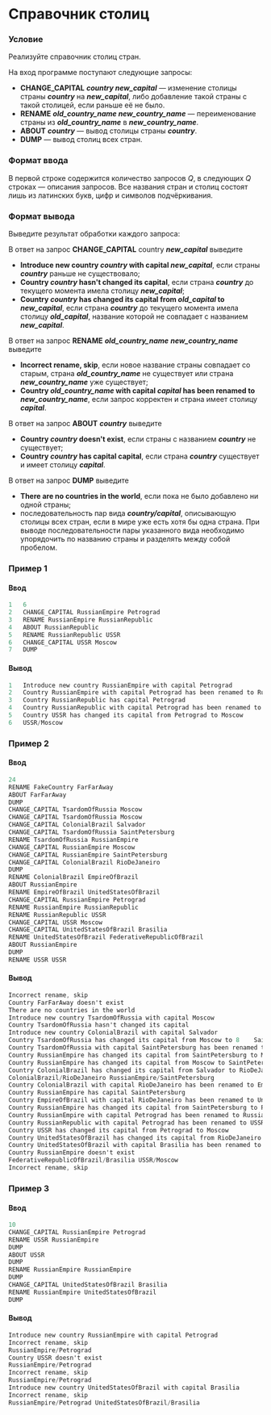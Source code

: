 # Справочник столиц

### Условие
 
Реализуйте справочник столиц стран.

На вход программе поступают следующие запросы:

* **CHANGE_CAPITAL** ***country new_capital*** — изменение столицы страны ***country*** на ***new_capital***, либо добавление такой страны с такой столицей, если раньше её не было.
* **RENAME** ***old_country_name new_country_name*** — переименование страны из ***old_country_name*** в ***new_country_name***.
* **ABOUT** ***country*** — вывод столицы страны ***country***.
* **DUMP** — вывод столиц всех стран.

### Формат ввода

В первой строке содержится количество запросов _Q_, в следующих _Q_ строках — описания запросов. Все названия стран и столиц состоят лишь из латинских букв, цифр и символов подчёркивания.

### Формат вывода

Выведите результат обработки каждого запроса:

В ответ на запрос **CHANGE_CAPITAL** country ***new_capital*** выведите

* **Introduce new country ***country*** with capital ***new_capital*****, если страны ***country*** раньше не существовало;
* **Country ***country*** hasn't changed its capital**, если страна ***country*** до текущего момента имела столицу ***new_capital***;
* **Country ***country*** has changed its capital from ***old_capital*** to ***new_capital*****, если страна ***country*** до текущего момента имела столицу ***old_capital***, название которой не совпадает с названием ***new_capital***.

В ответ на запрос **RENAME** ***old_country_name*** ***new_country_name*** выведите

* **Incorrect rename, skip**, если новое название страны совпадает со старым, страна ***old_country_name*** не существует или страна ***new_country_name*** уже существует;
* **Country ***old_country_name*** with capital ***capital*** has been renamed to ***new_country_name*****, если запрос корректен и страна имеет столицу ***capital***.

В ответ на запрос **ABOUT** ***country*** выведите

* **Country ***country*** doesn't exist**, если страны с названием ***country*** не существует;
* **Country ***country*** has capital capital**, если страна ***country*** существует и имеет столицу ***capital***.

В ответ на запрос **DUMP** выведите

* **There are no countries in the world**, если пока не было добавлено ни одной страны;
* последовательность пар вида ***country/capital***, описывающую столицы всех стран, если в мире уже есть хотя бы одна страна. При выводе последовательности пары указанного вида необходимо упорядочить по названию страны и разделять между собой пробелом.

### Пример 1

#### Ввод

```objectivec
1   6
2   CHANGE_CAPITAL RussianEmpire Petrograd
3   RENAME RussianEmpire RussianRepublic
4   ABOUT RussianRepublic
5   RENAME RussianRepublic USSR
6   CHANGE_CAPITAL USSR Moscow
7   DUMP
```
#### Вывод

```objectivec
1   Introduce new country RussianEmpire with capital Petrograd
2   Country RussianEmpire with capital Petrograd has been renamed to RussianRepublic
3   Country RussianRepublic has capital Petrograd
4   Country RussianRepublic with capital Petrograd has been renamed to USSR
5   Country USSR has changed its capital from Petrograd to Moscow
6   USSR/Moscow
```
### Пример 2

#### Ввод

```objectivec
24
RENAME FakeCountry FarFarAway
ABOUT FarFarAway
DUMP
CHANGE_CAPITAL TsardomOfRussia Moscow
CHANGE_CAPITAL TsardomOfRussia Moscow
CHANGE_CAPITAL ColonialBrazil Salvador
CHANGE_CAPITAL TsardomOfRussia SaintPetersburg
RENAME TsardomOfRussia RussianEmpire
CHANGE_CAPITAL RussianEmpire Moscow
CHANGE_CAPITAL RussianEmpire SaintPetersburg
CHANGE_CAPITAL ColonialBrazil RioDeJaneiro
DUMP
RENAME ColonialBrazil EmpireOfBrazil
ABOUT RussianEmpire
RENAME EmpireOfBrazil UnitedStatesOfBrazil
CHANGE_CAPITAL RussianEmpire Petrograd
RENAME RussianEmpire RussianRepublic
RENAME RussianRepublic USSR
CHANGE_CAPITAL USSR Moscow
CHANGE_CAPITAL UnitedStatesOfBrazil Brasilia
RENAME UnitedStatesOfBrazil FederativeRepublicOfBrazil
ABOUT RussianEmpire
DUMP
RENAME USSR USSR
```
#### Вывод

```objectivec
Incorrect rename, skip
Country FarFarAway doesn't exist
There are no countries in the world
Introduce new country TsardomOfRussia with capital Moscow
Country TsardomOfRussia hasn't changed its capital
Introduce new country ColonialBrazil with capital Salvador
Country TsardomOfRussia has changed its capital from Moscow to 8    SaintPetersburg
Country TsardomOfRussia with capital SaintPetersburg has been renamed to RussianEmpire
Country RussianEmpire has changed its capital from SaintPetersburg to Moscow
Country RussianEmpire has changed its capital from Moscow to SaintPetersburg
Country ColonialBrazil has changed its capital from Salvador to RioDeJaneiro
ColonialBrazil/RioDeJaneiro RussianEmpire/SaintPetersburg
Country ColonialBrazil with capital RioDeJaneiro has been renamed to EmpireOfBrazil
Country RussianEmpire has capital SaintPetersburg
Country EmpireOfBrazil with capital RioDeJaneiro has been renamed to UnitedStatesOfBrazil
Country RussianEmpire has changed its capital from SaintPetersburg to Petrograd
Country RussianEmpire with capital Petrograd has been renamed to RussianRepublic
Country RussianRepublic with capital Petrograd has been renamed to USSR
Country USSR has changed its capital from Petrograd to Moscow
Country UnitedStatesOfBrazil has changed its capital from RioDeJaneiro to Brasilia
Country UnitedStatesOfBrazil with capital Brasilia has been renamed to FederativeRepublicOfBrazil
Country RussianEmpire doesn't exist
FederativeRepublicOfBrazil/Brasilia USSR/Moscow
Incorrect rename, skip
```
### Пример 3

#### Ввод

```objectivec
10
CHANGE_CAPITAL RussianEmpire Petrograd
RENAME USSR RussianEmpire
DUMP
ABOUT USSR
DUMP
RENAME RussianEmpire RussianEmpire
DUMP
CHANGE_CAPITAL UnitedStatesOfBrazil Brasilia
RENAME RussianEmpire UnitedStatesOfBrazil
DUMP 
```
#### Вывод

```objectivec
Introduce new country RussianEmpire with capital Petrograd
Incorrect rename, skip
RussianEmpire/Petrograd
Country USSR doesn't exist
RussianEmpire/Petrograd
Incorrect rename, skip
RussianEmpire/Petrograd
Introduce new country UnitedStatesOfBrazil with capital Brasilia
Incorrect rename, skip
RussianEmpire/Petrograd UnitedStatesOfBrazil/Brasilia
```
